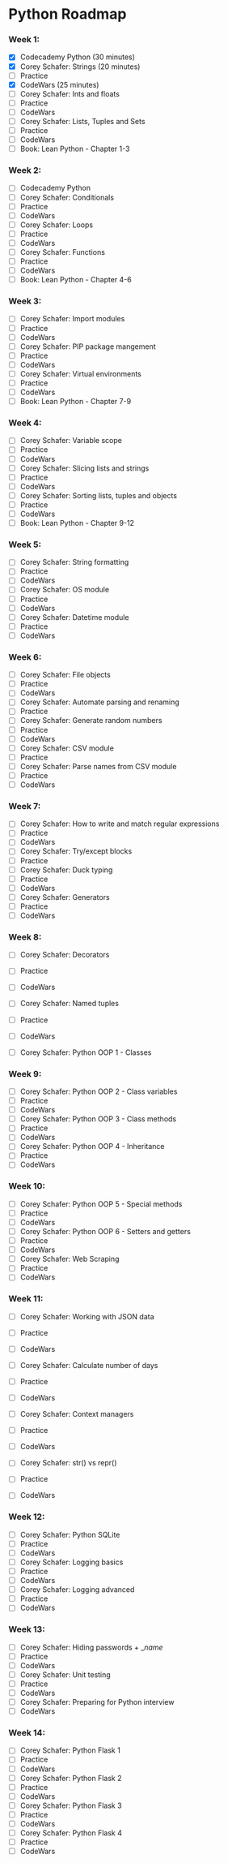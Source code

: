 # Python Roadmap
### Week 1:
 - [x] Codecademy Python (30 minutes)
 - [x] Corey Schafer: Strings (20 minutes)
 - [ ] Practice
 - [x] CodeWars (25 minutes)
 - [ ] Corey Schafer: Ints and floats
 - [ ] Practice
 - [ ] CodeWars
 - [ ] Corey Schafer: Lists, Tuples and Sets
 - [ ] Practice
 - [ ] CodeWars
 - [ ] Book: Lean Python - Chapter 1-3

### Week 2:
- [ ] Codecademy Python
- [ ] Corey Schafer: Conditionals
- [ ] Practice
- [ ] CodeWars
- [ ] Corey Schafer: Loops
- [ ] Practice
- [ ] CodeWars
- [ ] Corey Schafer: Functions
- [ ] Practice
- [ ] CodeWars
- [ ] Book: Lean Python - Chapter 4-6

### Week 3:
- [ ] Corey Schafer: Import modules
- [ ] Practice
- [ ] CodeWars
- [ ] Corey Schafer: PIP package mangement
- [ ] Practice
- [ ] CodeWars
- [ ] Corey Schafer: Virtual environments
- [ ] Practice
- [ ] CodeWars
- [ ] Book: Lean Python - Chapter 7-9

### Week 4:
- [ ] Corey Schafer: Variable scope
- [ ] Practice
- [ ] CodeWars
- [ ] Corey Schafer: Slicing lists and strings
- [ ] Practice
- [ ] CodeWars
- [ ] Corey Schafer: Sorting lists, tuples and objects
- [ ] Practice
- [ ] CodeWars
- [ ] Book: Lean Python - Chapter 9-12

### Week 5:
- [ ] Corey Schafer: String formatting
- [ ] Practice
- [ ] CodeWars
- [ ] Corey Schafer: OS module
- [ ] Practice
- [ ] CodeWars
- [ ] Corey Schafer: Datetime module
- [ ] Practice
- [ ] CodeWars

### Week 6:
- [ ] Corey Schafer: File objects
- [ ] Practice
- [ ] CodeWars
- [ ] Corey Schafer: Automate parsing and renaming
- [ ] Practice
- [ ] Corey Schafer: Generate random numbers
- [ ] Practice
- [ ] CodeWars 
- [ ] Corey Schafer: CSV module
- [ ] Practice
- [ ] Corey Schafer: Parse names from CSV module
- [ ] Practice
- [ ] CodeWars

### Week 7:
- [ ] Corey Schafer: How to write and match regular expressions
- [ ] Practice
- [ ] CodeWars
- [ ] Corey Schafer: Try/except blocks
- [ ] Practice
- [ ] Corey Schafer: Duck typing
- [ ] Practice
- [ ] CodeWars
- [ ] Corey Schafer: Generators
- [ ] Practice
- [ ] CodeWars

### Week 8:
- [ ] Corey Schafer: Decorators
- [ ] Practice
- [ ] CodeWars
- [ ] Corey Schafer: Named tuples
- [ ] Practice
- [ ] CodeWars
- [ ] Corey Schafer: Python OOP 1 - Classes


### Week 9:
- [ ] Corey Schafer: Python OOP 2 - Class variables
- [ ] Practice
- [ ] CodeWars
- [ ] Corey Schafer: Python OOP 3 - Class methods
- [ ] Practice
- [ ] CodeWars
- [ ] Corey Schafer: Python OOP 4 - Inheritance
- [ ] Practice
- [ ] CodeWars

### Week 10:
- [ ] Corey Schafer: Python OOP 5 - Special methods
- [ ] Practice
- [ ] CodeWars
- [ ] Corey Schafer: Python OOP 6 - Setters and getters
- [ ] Practice
- [ ] CodeWars
- [ ] Corey Schafer: Web Scraping
- [ ] Practice
- [ ] CodeWars

### Week 11:
- [ ] Corey Schafer: Working with JSON data 
- [ ] Practice
- [ ] CodeWars
- [ ] Corey Schafer: Calculate number of days
- [ ] Practice
- [ ] CodeWars
- [ ] Corey Schafer: Context managers
- [ ] Practice
- [ ] CodeWars
- [ ] Corey Schafer: str() vs repr()
- [ ] Practice
- [ ] CodeWars


### Week 12:
- [ ] Corey Schafer: Python SQLite
- [ ] Practice
- [ ] CodeWars
- [ ] Corey Schafer: Logging basics
- [ ] Practice
- [ ] CodeWars
- [ ] Corey Schafer: Logging advanced
- [ ] Practice
- [ ] CodeWars

### Week 13:
- [ ] Corey Schafer: Hiding passwords + __name_
- [ ] Practice
- [ ] CodeWars
- [ ] Corey Schafer: Unit testing
- [ ] Practice
- [ ] CodeWars
- [ ] Corey Schafer: Preparing for Python interview
- [ ] CodeWars

### Week 14:
- [ ] Corey Schafer: Python Flask 1
- [ ] Practice
- [ ] CodeWars
- [ ] Corey Schafer: Python Flask 2
- [ ] Practice
- [ ] CodeWars
- [ ] Corey Schafer: Python Flask 3
- [ ] Practice
- [ ] CodeWars
- [ ] Corey Schafer: Python Flask 4
- [ ] Practice
- [ ] CodeWars
